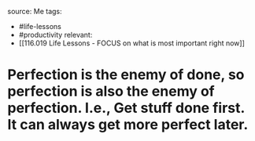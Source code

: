 source: Me
tags:
- #life-lessons 
- #productivity 
relevant:
- [[116.019 Life Lessons - FOCUS on what is most important right now]]

# Perfection is the enemy of done, so perfection is also the enemy of perfection. I.e., Get stuff done first. It can always get more perfect later.